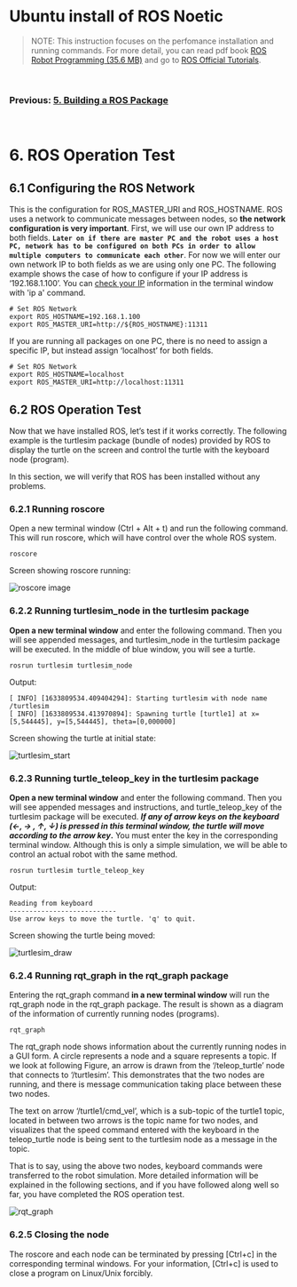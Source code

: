 # **Ubuntu install of ROS Noetic**

> NOTE: This instruction focuses on the perfomance installation and running commands. For more detail, you can read pdf book [ROS Robot Programming (35.6 MB)](https://www.robotis.com/service/download.php?no=719) and go to [ROS Official Tutorials](https://wiki.ros.org/ROS/Tutorials).

<br>

### Previous: [5. Building a ROS Package](5_Building_a_ROS_Package.md)

<br>

# 6. ROS Operation Test

## 6.1 Configuring the ROS Network

This is the configuration for ROS_MASTER_URI and ROS_HOSTNAME. ROS uses a network to
communicate messages between nodes, so **the network configuration is very important**. First,
we will use our own IP address to both fields. **`Later on if there are master PC and the robot uses
a host PC, network has to be configured on both PCs in order to allow multiple computers to
communicate each other`**. For now we will enter our own network IP to both fields as we are using only one PC. The following example shows the case of how to configure if your IP address
is ‘192.168.1.100’. You can [check your IP](https://linuxconfig.org/how-to-find-my-ip-address-on-ubuntu-20-04-focal-fossa-linux) information in the terminal window with 'ip a'
command. 

    # Set ROS Network
    export ROS_HOSTNAME=192.168.1.100
    export ROS_MASTER_URI=http://${ROS_HOSTNAME}:11311

If you are running all packages on one PC, there is no need to assign a specific IP, but instead
assign ‘localhost’ for both fields.

    # Set ROS Network
    export ROS_HOSTNAME=localhost
    export ROS_MASTER_URI=http://localhost:11311

## 6.2 ROS Operation Test

Now that we have installed ROS, let’s test if it works correctly. The following example is the
turtlesim package (bundle of nodes) provided by ROS to display the turtle on the screen and
control the turtle with the keyboard node (program).

In this section, we will
verify that ROS has been installed without any problems.

### 6.2.1 Running roscore

Open a new terminal window (Ctrl + Alt + t) and run the following command. This will run
roscore, which will have control over the whole ROS system.

    roscore

Screen showing roscore running:

![roscore image](../Images/roscore.png)

### 6.2.2 Running turtlesim_node in the turtlesim package

**Open a new terminal window** and enter the following command. Then you will see appended
messages, and turtlesim_node in the turtlesim package will be executed. In the middle of blue
window, you will see a turtle.

    rosrun turtlesim turtlesim_node

Output:

    [ INFO] [1633809534.409404294]: Starting turtlesim with node name /turtlesim
    [ INFO] [1633809534.413970894]: Spawning turtle [turtle1] at x=[5,544445], y=[5,544445], theta=[0,000000]

Screen showing the turtle at initial state:

![turtlesim_start](../Images/turtlesim_start.png)

### 6.2.3 Running turtle_teleop_key in the turtlesim package

**Open a new terminal window** and enter the following command. Then you will see appended
messages and instructions, and turtle_teleop_key of the turtlesim package will be executed. ***If
any of arrow keys on the keyboard (←, → , ↑, ↓) is pressed in this terminal window, the turtle
will move according to the arrow key*.** You must enter
the key in the corresponding terminal window. Although this is only a simple simulation, we
will be able to control an actual robot with the same method.

    rosrun turtlesim turtle_teleop_key

Output:

    Reading from keyboard
    ---------------------------
    Use arrow keys to move the turtle. 'q' to quit.

Screen showing the turtle being moved:

![turtlesim_draw](../Images/turtlesim_draw.png)


### 6.2.4 Running rqt_graph in the rqt_graph package

Entering the rqt_graph command **in a new terminal window** will run the rqt_graph node in the
rqt_graph package. The result is shown as a diagram of the information of currently running
nodes (programs).

    rqt_graph

The rqt_graph node shows information about the currently running nodes in a GUI form. A
circle represents a node and a square represents a topic. If we look at following Figure, an arrow is
drawn from the ‘/teleop_turtle’ node that connects to ‘/turtlesim’. This demonstrates that the two
nodes are running, and there is message communication taking place between these two nodes.

The text on arrow ‘/turtle1/cmd_vel’, which is a sub-topic of the turtle1 topic, located in between
two arrows is the topic name for two nodes, and visualizes that the speed command entered
with the keyboard in the teleop_turtle node is being sent to the turtlesim node as a message in
the topic.

That is to say, using the above two nodes, keyboard commands were transferred to the robot
simulation. More detailed information will be explained in the following sections, and if you
have followed along well so far, you have completed the ROS operation test.

![rqt_graph](../Images/rpt_graph.png)


### 6.2.5 Closing the node

The roscore and each node can be terminated by pressing [Ctrl+c] in the corresponding terminal
windows. For your information, [Ctrl+c] is used to close a program on Linux/Unix forcibly.

